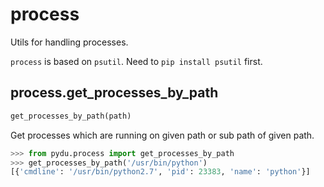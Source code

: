 # process

Utils for handling processes.

`process` is based on `psutil`. Need to `pip install psutil` first.


## process.get_processes_by_path
```python
get_processes_by_path(path)
```

Get processes which are running on given path or sub path of given path.

```python
>>> from pydu.process import get_processes_by_path
>>> get_processes_by_path('/usr/bin/python')
[{'cmdline': '/usr/bin/python2.7', 'pid': 23383, 'name': 'python'}]
```

